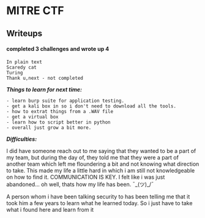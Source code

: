 # MITRE CTF
## Writeups


#### completed 3 challenges and wrote up 4

```
In plain text
Scaredy cat
Turing
Thank u,next - not completed
```

***Things to learn for next time:***
```
- learn burp suite for application testing.
- get a kali box in so i don't need to download all the tools.
- how to extrat things from a .WAV file
- get a virtual box
- learn how to script better in python
- overall just grow a bit more.
```

***Difficulties:***

I did have someone reach out to me saying that they wanted to be a part of my team, but during the day of, they told me that they were a part of another team which left me floundering a bit and not knowing what direction to take. This made my life a little hard in which i am still not knowledgeable on how to find it. COMMUNICATION IS KEY. I felt like i was just abandoned... oh well, thats how my life has been. ¯\_(ツ)_/¯

A person whom i have been talking security to has been telling me that it took him a few years to learn what he learned today. So i just have to take what i found here and learn from it
